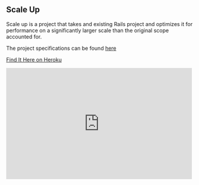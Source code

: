 ## Scale Up

Scale up is a project that takes and existing Rails project and optimizes it for performance on a significantly larger scale than the original scope accounted for.

The project specifications can be found [here](https://github.com/turingschool/curriculum/blob/master/source/projects/the_scale_up.markdown)

[Find It Here on Heroku](http://scale-it-up.herokuapp.com)

<iframe src="https://rpm.newrelic.com/public/charts/j4PkxY5ran1" width="500" height="300" scrolling="no" frameborder="no"></iframe>
